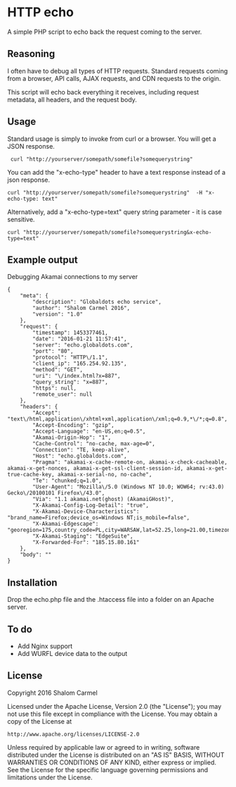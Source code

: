 # HTTP echo

A simple PHP script to echo back the request coming to the server. 

## Reasoning
I often have to debug all types of HTTP requests.  Standard requests coming from a browser, API calls, AJAX requests, and CDN requests to the origin. 

This script will echo back everything it receives, including request metadata, all headers, and the request body. 
## Usage
Standard usage is simply to invoke from curl or a browser. You will get a JSON response. 

` curl "http://yourserver/somepath/somefile?somequerystring"`

You can add the "x-echo-type" header to have a text response instead of a json response. 

` curl "http://yourserver/somepath/somefile?somequerystring"  -H "x-echo-type: text" `

Alternatively, add a "x-echo-type=text" query string parameter - it is case sensitive. 

` curl "http://yourserver/somepath/somefile?somequerystring&x-echo-type=text" `
## Example output 
Debugging Akamai connections to my server 
```
{
    "meta": {
        "description": "Globaldots echo service",
        "author": "Shalom Carmel 2016",
        "version": "1.0"
    },
    "request": {
        "timestamp": 1453377461,
        "date": "2016-01-21 11:57:41",
        "server": "echo.globaldots.com",
        "port": "80",
        "protocol": "HTTP\/1.1",
        "client_ip": "165.254.92.135",
        "method": "GET",
        "uri": "\/index.html?x=887",
        "query_string": "x=887",
        "https": null,
        "remote_user": null
    },
    "headers": {
        "Accept": "text\/html,application\/xhtml+xml,application\/xml;q=0.9,*\/*;q=0.8",
        "Accept-Encoding": "gzip",
        "Accept-Language": "en-US,en;q=0.5",
        "Akamai-Origin-Hop": "1",
        "Cache-Control": "no-cache, max-age=0",
        "Connection": "TE, keep-alive",
        "Host": "echo.globaldots.com",
        "Pragma": "akamai-x-cache-remote-on, akamai-x-check-cacheable, akamai-x-get-nonces, akamai-x-get-ssl-client-session-id, akamai-x-get-true-cache-key, akamai-x-serial-no, no-cache",
        "Te": "chunked;q=1.0",
        "User-Agent": "Mozilla\/5.0 (Windows NT 10.0; WOW64; rv:43.0) Gecko\/20100101 Firefox\/43.0",
        "Via": "1.1 akamai.net(ghost) (AkamaiGHost)",
        "X-Akamai-Config-Log-Detail": "true",
        "X-Akamai-Device-Characteristics": "brand_name=Firefox;device_os=Windows NT;is_mobile=false",
        "X-Akamai-Edgescape": "georegion=175,country_code=PL,city=WARSAW,lat=52.25,long=21.00,timezone=GMT+1,continent=EU,throughput=vhigh,bw=5000,asnum=47273,location_id=0",
        "X-Akamai-Staging": "EdgeSuite",
        "X-Forwarded-For": "185.15.80.161"
    },
    "body": ""
}
```
## Installation 
Drop the echo.php file and the .htaccess file into a folder on an Apache server. 

## To do
* Add Nginx support
* Add WURFL device data to the output

## License
Copyright 2016 Shalom Carmel

Licensed under the Apache License, Version 2.0 (the "License");
you may not use this file except in compliance with the License.
You may obtain a copy of the License at

	http://www.apache.org/licenses/LICENSE-2.0

Unless required by applicable law or agreed to in writing, software
distributed under the License is distributed on an "AS IS" BASIS,
WITHOUT WARRANTIES OR CONDITIONS OF ANY KIND, either express or implied.
See the License for the specific language governing permissions and
limitations under the License.